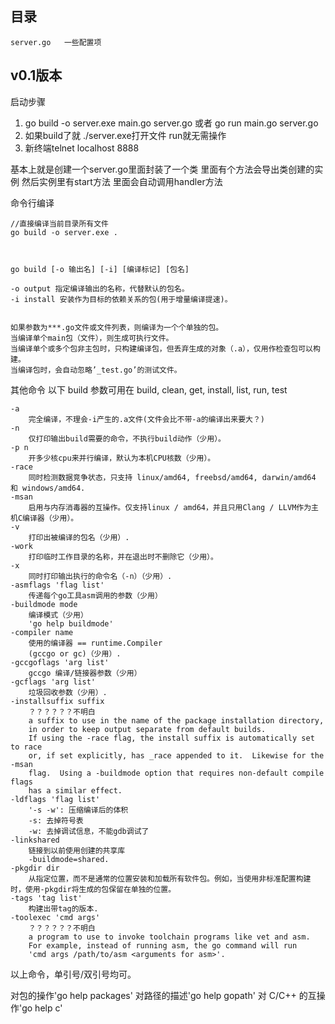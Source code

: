 





## 目录
```
server.go   一些配置项
```




## v0.1版本
启动步骤
1. go build -o server.exe main.go server.go 或者 go run main.go server.go
2. 如果build了就 ./server.exe打开文件 run就无需操作
3. 新终端telnet localhost 8888

基本上就是创建一个server.go里面封装了一个类
里面有个方法会导出类创建的实例 然后实例里有start方法 里面会自动调用handler方法


命令行编译
```
//直接编译当前目录所有文件
go build -o server.exe .



go build [-o 输出名] [-i] [编译标记] [包名]

-o output 指定编译输出的名称，代替默认的包名。
-i install 安装作为目标的依赖关系的包(用于增量编译提速)。


如果参数为***.go文件或文件列表，则编译为一个个单独的包。
当编译单个main包（文件），则生成可执行文件。
当编译单个或多个包非主包时，只构建编译包，但丢弃生成的对象（.a），仅用作检查包可以构建。
当编译包时，会自动忽略’_test.go’的测试文件。
```
其他命令
以下 build 参数可用在 build, clean, get, install, list, run, test
```
-a
    完全编译，不理会-i产生的.a文件(文件会比不带-a的编译出来要大？)
-n
    仅打印输出build需要的命令，不执行build动作（少用）。
-p n
    开多少核cpu来并行编译，默认为本机CPU核数（少用）。
-race
    同时检测数据竞争状态，只支持 linux/amd64, freebsd/amd64, darwin/amd64 和 windows/amd64.
-msan
    启用与内存消毒器的互操作。仅支持linux / amd64，并且只用Clang / LLVM作为主机C编译器（少用）。
-v
    打印出被编译的包名（少用）.
-work
    打印临时工作目录的名称，并在退出时不删除它（少用）。
-x
    同时打印输出执行的命令名（-n）（少用）.
-asmflags 'flag list'
    传递每个go工具asm调用的参数（少用）
-buildmode mode
    编译模式（少用）
    'go help buildmode'
-compiler name
    使用的编译器 == runtime.Compiler
    (gccgo or gc)（少用）.
-gccgoflags 'arg list'
    gccgo 编译/链接器参数（少用）
-gcflags 'arg list'
    垃圾回收参数（少用）.
-installsuffix suffix
    ？？？？？？不明白
    a suffix to use in the name of the package installation directory,
    in order to keep output separate from default builds.
    If using the -race flag, the install suffix is automatically set to race
    or, if set explicitly, has _race appended to it.  Likewise for the -msan
    flag.  Using a -buildmode option that requires non-default compile flags
    has a similar effect.
-ldflags 'flag list'
    '-s -w': 压缩编译后的体积
    -s: 去掉符号表
    -w: 去掉调试信息，不能gdb调试了
-linkshared
    链接到以前使用创建的共享库
    -buildmode=shared.
-pkgdir dir
    从指定位置，而不是通常的位置安装和加载所有软件包。例如，当使用非标准配置构建时，使用-pkgdir将生成的包保留在单独的位置。
-tags 'tag list'
    构建出带tag的版本.
-toolexec 'cmd args'
    ？？？？？？不明白
    a program to use to invoke toolchain programs like vet and asm.
    For example, instead of running asm, the go command will run
    'cmd args /path/to/asm <arguments for asm>'.
```
以上命令，单引号/双引号均可。

对包的操作'go help packages'
对路径的描述'go help gopath'
对 C/C++ 的互操作'go help c'
